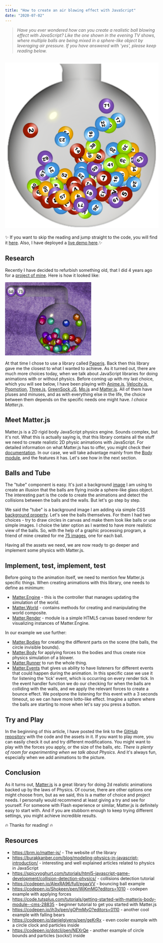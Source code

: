 ```yaml
---
title: "How to create an air blowing effect with JavaScript"
date: "2020-07-02"
---
```



>_Have you ever wondered how can you create a realistic ball blowing effect with JavaScript? Like the one shown in the evening TV shows, where multiple balls are being mixed in a sphere-like object by leveraging air pressure. If you have answered with 'yes', please keep reading below._


![Balls blower](./head-image.png)
---

✨ If you want to skip the reading and jump straight to the code, you will find it [here](https://github.com/mihailgaberov/bingo-blower). Also, I have deployed a [live demo here](https://tender-hoover-fdc559.netlify.app).✨

## Research
Recently I have decided to refurbish something old, that I did 4 years ago for a [project of mine](https://github.com/mihailgaberov/bingo/). Here is how it looked like:

![Bingo blower](./bingo-blower.png)

At that time I chose to use a library called [Paperjs](http://paperjs.org/). Back then this library gave me the closest to what I wanted to achieve. As it turned out, there are much more choices today, when we talk about JavaScript libraries for doing animations with or without physics. Before coming up with my last choice, which you will see below, I have been playing with [Anime.js](https://animejs.com/), [Velocity.js](http://velocityjs.org/), [Popmotion](https://popmotion.io/pure/), [Three.js](https://threejs.org/), [GreenSock JS](https://greensock.com/gsap/), [Mo.js](https://mojs.github.io/) and [Matter.js](https://brm.io/matter-js/). All of them have pluses and minuses, and as with everything else in the life, the choice between them depends on the specific needs one might have. _I choice Matter.js_.

## Meet Matter.js
Matter.js is a 2D rigid body JavaScript physics engine. Sounds complex, but it's not. What this is actually saying is, that this library contains all the stuff we need to create realistic 2D physic animations with JavaScript. For detailed information on what Matter.js has to offer, you might check their [documentation](https://brm.io/matter-js/docs/). In our case, we will take advantage mainly from the [Body module](https://brm.io/matter-js/docs/classes/Body.html), and the features it has. Let's see how in the next section.

## Balls and Tube
The "tube" component is easy. It's just a background [image](https://github.com/mihailgaberov/bingo-blower/blob/master/static/images/blower.png) I am using to create an illusion that the balls are flying inside a sphere-like glass object. The interesting part is the code to create the animations and detect the collisions between the balls and the walls. But let's go step by step.
 
We said the "tube" is a background image I am adding via simple CSS [background property](https://developer.mozilla.org/en-US/docs/Web/CSS/background). Let's see the balls themselves. For them I had two choices - try to draw circles in canvas and make them look like balls or use simple images. I choice the later option as I wanted to have more realistic view of the balls. So, with the help of a graphic processing program, a friend of mine created for me [75 images](https://github.com/mihailgaberov/bingo-blower/tree/master/static/images), one for each ball. 

Having all the assets we need, we are now ready to go deeper and implement some physics with Matter.js.

## Implement, test, implement, test
Before going to the animation itself, we need to mention few Matter.js specific things. When creating animations with this library, one needs to define as minimum:
- [Matter.Engine](https://brm.io/matter-js/docs/classes/Engine.html) - this is the controller that manages updating the simulation of the world.
- [Matter.World](https://brm.io/matter-js/docs/classes/World.html) - contains methods for creating and manipulating the world composite.
- [Matter.Render](https://brm.io/matter-js/docs/classes/Render.html) - module is a simple HTML5 canvas based renderer for visualizing instances of Matter.Engine.

In our example we use further: 
- [Matter.Bodies](https://brm.io/matter-js/docs/classes/Bodies.html) for creating the different parts on the scene (the balls, the circle invisible bounds).
- [Matter.Body](https://brm.io/matter-js/docs/classes/Bodies.html) for applying forces to the bodies and thus create nice physics simulation of a blower.
- [Matter.Runner](https://brm.io/matter-js/docs/classes/Runner.html) to run the whole thing.
- [Matter.Events](https://brm.io/matter-js/docs/classes/Events.html) that gives us ability to have listeners for different events that could happen during the animation. In this specific case we use it for listening the 'tick' event, which is occurring on every render tick. In the event handler function we do our checking for when the balls are colliding with the walls, and we apply the relevant forces to create a bounce effect. We postpone the listening for this event with a 3 seconds timeout, so we can have more lotto-like effect. Imagine a sphere where the balls are starting to move when let's say you press a button.

## Try and Play
In the beginning of this article, I have posted the link to the [GitHub repository](https://github.com/mihailgaberov/bingo-blower) with the code and the assets in it. If you want to play more, you can easily check it out and try different modifications. You might want to play with the forces you apply, or the size of the balls, etc. _There is plenty of room for experimenting when we talk about Physics_. And it's always fun, especially when we add animations to the picture.

## Conclusion
As it turns out, [Matter.js](https://brm.io/matter-js/index.html) is a great library for doing 2d realistic animations backed up by the laws of Physics. Of course, there are other options one might choose from, but as we said, this is a matter of choice and project needs. I personally would recommend at least giving a try and see for yourself. For someone with Flash experience or similar, Matter.js is definitely easy to start with. And if you are stubborn enough to keep trying different settings, you might achieve incredible results.

🔥 Thanks for reading! 🔥

## Resources
- https://brm.io/matter-js/ - The website of the library
- https://burakkanber.com/blog/modeling-physics-in-javascript-introduction/ - interesting and well explained articles related to physics in JavaScript
- https://spicyyoghurt.com/tutorials/html5-javascript-game-development/collision-detection-physics/ - collisions detection tutorial
- https://codepen.io/AlexRA96/full/egaxVV - bouncing ball example
- https://codepen.io/Shokeen/pen/WjKmMG?editors=1010 - codepen example with applying forces
- https://code.tutsplus.com/tutorials/getting-started-with-matterjs-body-module--cms-28835 - beginner tutorial to get you started with Matter.js
- https://codepen.io/jh3y/pen/gOPmMyO?editors=0110 - another cool example with falling bears
- https://codepen.io/danielgivens/pen/geKrRx - even cooler example with a circle clock and particles inside
- https://codepen.io/dotcli/pen/NEXrQe - another example of circle bounds and particles (socks!) inside
